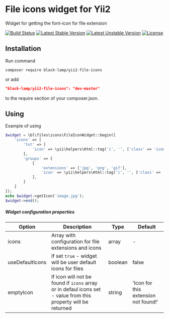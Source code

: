 File icons widget for Yii2
===========================
Widget for getting the font-icon for file extension

[![Build Status](https://travis-ci.org/black-lamp/yii2-file-icons.svg?branch=master)](https://travis-ci.org/black-lamp/yii2-file-icons)
[![Latest Stable Version](https://poser.pugx.org/black-lamp/yii2-file-icons/v/stable)](https://packagist.org/packages/black-lamp/yii2-file-icons)
[![Latest Unstable Version](https://poser.pugx.org/black-lamp/yii2-file-icons/v/unstable)](https://packagist.org/packages/black-lamp/yii2-file-icons)
[![License](https://poser.pugx.org/black-lamp/yii2-file-icons/license)](https://packagist.org/packages/black-lamp/yii2-file-icons)

Installation
------------
Run command
```
composer require black-lamp/yii2-file-icons
```
or add
```json
"black-lamp/yii2-file-icons": "dev-master"
```
to the require section of your composer.json.

Using
-----
Example of using
```php
$widget = \bl\files\icons\FileIconWidget::begin([
    'icons' => [
        'txt' => [
            'icon' => \yii\helpers\Html::tag('i', '', ['class' => 'icon-file-txt'])
        ],
        'groups' => [
            [
                'extensions' => ['jpg', 'png', 'gif'],
                'icon' => \yii\helpers\Html::tag('i', '', ['class' => 'icon-picture'])
            ],
        ]
    ]
]);
echo $widget->getIcon('image.jpg');
$widget->end();
```
##### Widget configuration properties
| Option | Description | Type | Default |
|----|----|----|----|
|icons|Array with configuration for file extensions and icons|array|-|
|useDefaultIcons|If set `true` - widget will be user default icons for files|boolean|false|
|emptyIcon|If icon will not be found if `icons` array or in defaul icons set - value from this property will be returned|string|'Icon for this extension not found!'|